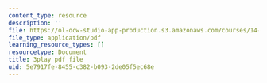 ```yaml
---
content_type: resource
description: ''
file: https://ol-ocw-studio-app-production.s3.amazonaws.com/courses/14-01-principles-of-microeconomics-fall-2018/5e7917fe8455c382b0932de05f5ec68e_x0scPosOsoI.pdf
file_type: application/pdf
learning_resource_types: []
resourcetype: Document
title: 3play pdf file
uid: 5e7917fe-8455-c382-b093-2de05f5ec68e
---
```

